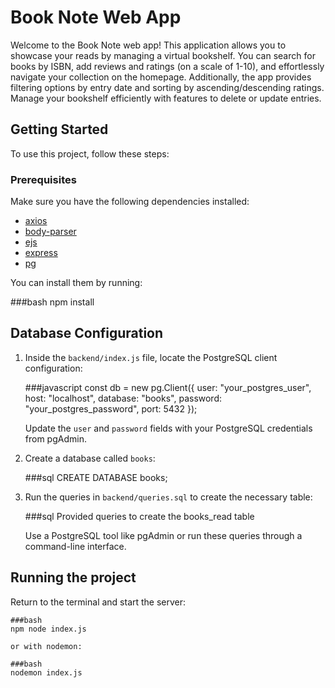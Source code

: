# Book Note Web App

Welcome to the Book Note web app! This application allows you to showcase your reads by managing a virtual bookshelf. You can search for books by ISBN, add reviews and ratings (on a scale of 1-10), and effortlessly navigate your collection on the homepage. Additionally, the app provides filtering options by entry date and sorting by ascending/descending ratings. Manage your bookshelf efficiently with features to delete or update entries.

## Getting Started

To use this project, follow these steps:

### Prerequisites

Make sure you have the following dependencies installed:

- [axios](https://www.npmjs.com/package/axios)
- [body-parser](https://www.npmjs.com/package/body-parser)
- [ejs](https://www.npmjs.com/package/ejs)
- [express](https://www.npmjs.com/package/express)
- [pg](https://www.npmjs.com/package/pg)

You can install them by running:

###bash
npm install

## Database Configuration

1. Inside the `backend/index.js` file, locate the PostgreSQL client configuration:

    ###javascript
    const db = new pg.Client({
        user: "your_postgres_user",
        host: "localhost",
        database: "books",
        password: "your_postgres_password",
        port: 5432
    });

    Update the `user` and `password` fields with your PostgreSQL credentials from pgAdmin.

2. Create a database called `books`:

    ###sql
    CREATE DATABASE books;

3. Run the queries in `backend/queries.sql` to create the necessary table:

    ###sql
    Provided queries to create the books_read table

    Use a PostgreSQL tool like pgAdmin or run these queries through a command-line interface.

## Running the project

Return to the terminal and start the server:

    ###bash
    npm node index.js

    or with nodemon:

    ###bash
    nodemon index.js
